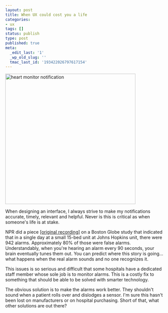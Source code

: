 ```yaml
---
layout: post
title: When UX could cost you a life
categories:
- ux
tags: []
status: publish
type: post
published: true
meta:
  _edit_last: '1'
  _wp_old_slug: ''
  tmac_last_id: '193422026797617154'
---
```

<img src="http://farm1.static.flickr.com/39/76765412_618a458105.jpg" width=410 alt="heart monitor notification">

When designing an interface, I always strive to make my notifications accurate, timely, relevant and helpful. Never is this is critical as when someone's life is at stake. 

NPR did a piece <a href="http://www.npr.org/2011/02/15/133785372/Report-Nurses-Can-Become-Desensitized-To-Monitor-Sounds">[original recording]</a> on a Boston Globe study that indicated that in a single day at a small 15-bed unit at Johns Hopkins unit, there were 942 alarms. Approximately 80% of those were false alarms. Understandably, when you're hearing an alarm every 90 seconds, your brain eventually tunes them out. You can predict where this story is going... what happens when the real alarm sounds and no one recognizes it.

This issues is so serious and difficult that some hospitals have a dedicated staff member whose sole job is to monitor alarms. This is a costly fix to something that should be able to be solved with smarter technology.

The obvious solution is to make the alarms work better. They shouldn't sound when a patient rolls over and dislodges a sensor. I'm sure this hasn't been lost on manufacturers or on hospital purchasing. Short of that, what other solutions are out there? 
